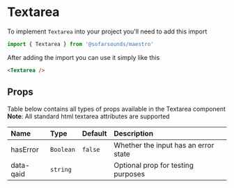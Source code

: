 # Textarea

To implement `Textarea` into your project you'll need to add this import
```js
import { Textarea } from '@sofarsounds/maestro'
```

After adding the import you can use it simply like this
```html
<Textarea />
```

## Props
Table below contains all types of props available in the Textarea component  
**Note**: All standard html textarea attributes are supported

| Name          | Type          | Default         | Description                      |
| :------------ | :-----        | :-------------- | :------------------------------- |
| hasError      | `Boolean`     | `false`         | Whether the input has an error state
| data-qaid     | `string`      |                 | Optional prop for testing purposes

